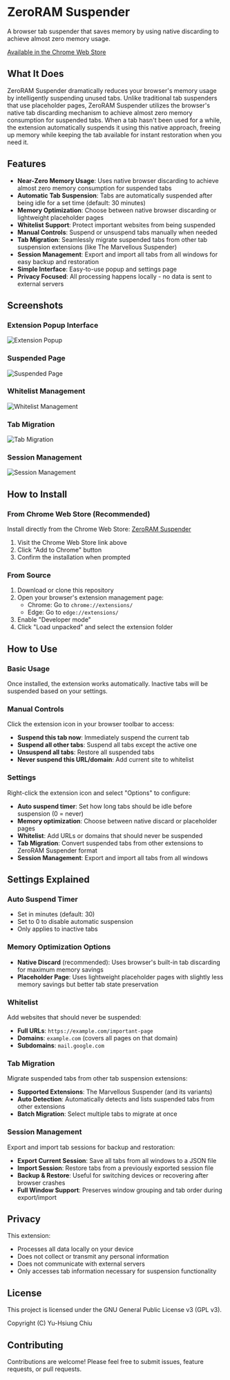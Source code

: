 # ZeroRAM Suspender

A browser tab suspender that saves memory by using native discarding to achieve almost zero memory usage.

[Available in the Chrome Web Store](https://chromewebstore.google.com/detail/zeroram-suspender/nlnebbghnncihbiabpnhemjamfmjappo)

## What It Does

ZeroRAM Suspender dramatically reduces your browser's memory usage by intelligently suspending unused tabs. Unlike traditional tab suspenders that use placeholder pages, ZeroRAM Suspender utilizes the browser's native tab discarding mechanism to achieve almost zero memory consumption for suspended tabs. When a tab hasn't been used for a while, the extension automatically suspends it using this native approach, freeing up memory while keeping the tab available for instant restoration when you need it.

## Features

- **Near-Zero Memory Usage**: Uses native browser discarding to achieve almost zero memory consumption for suspended tabs
- **Automatic Tab Suspension**: Tabs are automatically suspended after being idle for a set time (default: 30 minutes)
- **Memory Optimization**: Choose between native browser discarding or lightweight placeholder pages
- **Whitelist Support**: Protect important websites from being suspended
- **Manual Controls**: Suspend or unsuspend tabs manually when needed
- **Tab Migration**: Seamlessly migrate suspended tabs from other tab suspension extensions (like The Marvellous Suspender)
- **Session Management**: Export and import all tabs from all windows for easy backup and restoration
- **Simple Interface**: Easy-to-use popup and settings page
- **Privacy Focused**: All processing happens locally - no data is sent to external servers

## Screenshots

### Extension Popup Interface
![Extension Popup](screenshots/01-popup.png)

### Suspended Page
![Suspended Page](screenshots/02-suspended-page.png)

### Whitelist Management
![Whitelist Management](screenshots/03-whitelist.png)

### Tab Migration
![Tab Migration](screenshots/04-tab-migration.png)

### Session Management
![Session Management](screenshots/05-session-management.png)

## How to Install

### From Chrome Web Store (Recommended)
Install directly from the Chrome Web Store: [ZeroRAM Suspender](https://chromewebstore.google.com/detail/zeroram-suspender/nlnebbghnncihbiabpnhemjamfmjappo)

1. Visit the Chrome Web Store link above
2. Click "Add to Chrome" button
3. Confirm the installation when prompted

### From Source
1. Download or clone this repository
2. Open your browser's extension management page:
   - Chrome: Go to `chrome://extensions/`
   - Edge: Go to `edge://extensions/`
3. Enable "Developer mode"
4. Click "Load unpacked" and select the extension folder

## How to Use

### Basic Usage
Once installed, the extension works automatically. Inactive tabs will be suspended based on your settings.

### Manual Controls
Click the extension icon in your browser toolbar to access:
- **Suspend this tab now**: Immediately suspend the current tab
- **Suspend all other tabs**: Suspend all tabs except the active one
- **Unsuspend all tabs**: Restore all suspended tabs
- **Never suspend this URL/domain**: Add current site to whitelist

### Settings
Right-click the extension icon and select "Options" to configure:

- **Auto suspend timer**: Set how long tabs should be idle before suspension (0 = never)
- **Memory optimization**: Choose between native discard or placeholder pages
- **Whitelist**: Add URLs or domains that should never be suspended
- **Tab Migration**: Convert suspended tabs from other extensions to ZeroRAM Suspender format
- **Session Management**: Export and import all tabs from all windows

## Settings Explained

### Auto Suspend Timer
- Set in minutes (default: 30)
- Set to 0 to disable automatic suspension
- Only applies to inactive tabs

### Memory Optimization Options
- **Native Discard** (recommended): Uses browser's built-in tab discarding for maximum memory savings
- **Placeholder Page**: Uses lightweight placeholder pages with slightly less memory savings but better tab state preservation

### Whitelist
Add websites that should never be suspended:
- **Full URLs**: `https://example.com/important-page`
- **Domains**: `example.com` (covers all pages on that domain)
- **Subdomains**: `mail.google.com`

### Tab Migration
Migrate suspended tabs from other tab suspension extensions:
- **Supported Extensions**: The Marvellous Suspender (and its variants)
- **Auto Detection**: Automatically detects and lists suspended tabs from other extensions
- **Batch Migration**: Select multiple tabs to migrate at once

### Session Management
Export and import tab sessions for backup and restoration:
- **Export Current Session**: Save all tabs from all windows to a JSON file
- **Import Session**: Restore tabs from a previously exported session file
- **Backup & Restore**: Useful for switching devices or recovering after browser crashes
- **Full Window Support**: Preserves window grouping and tab order during export/import

## Privacy

This extension:
- Processes all data locally on your device
- Does not collect or transmit any personal information
- Does not communicate with external servers
- Only accesses tab information necessary for suspension functionality

## License

This project is licensed under the GNU General Public License v3 (GPL v3).

Copyright (C) Yu-Hsiung Chiu

## Contributing

Contributions are welcome! Please feel free to submit issues, feature requests, or pull requests.
